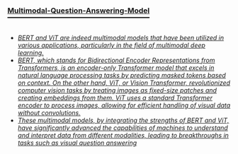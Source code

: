 <h3 style="border-bottom: 2px solid black; display: inline-block; padding-bottom: 5px;"><u>Multimodal-Question-Answering-Model</h3>
  <h6>
  <ul>
    <li>BERT and ViT are indeed multimodal models that have been utilized in various applications, particularly in the field of multimodal deep learning.</li>
    <li> BERT, which stands for Bidirectional Encoder Representations from Transformers, is an encoder-only Transformer model that excels in natural language processing tasks 
         by predicting masked tokens based on context. On the other hand, ViT, or Vision Transformer, revolutionized computer vision tasks by treating images as fixed-size 
         patches and creating embeddings from them. ViT uses a standard Transformer encoder to process images, allowing for efficient handling of visual data without 
         convolutions.</li>
    <li>These multimodal models, by integrating the strengths of BERT and ViT, have significantly advanced the capabilities of machines to understand and interpret data from 
         different modalities, leading to breakthroughs in tasks such as visual question answering</li>
  </ul>
 
  

</h6>
